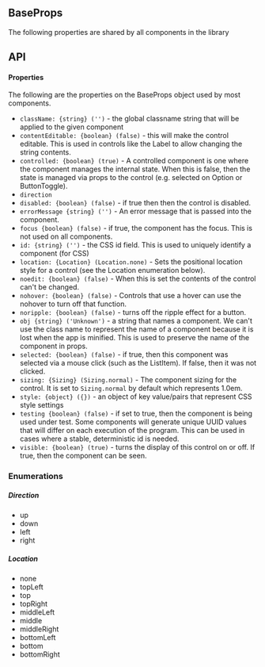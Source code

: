 <a name="module_BaseProps"></a>

## BaseProps
The following properties are shared by all components in the library

## API
#### Properties
The following are the properties on the BaseProps object used by most
components.

- `className: {string} ('')` - the global classname string that will be applied
to the given component
- `contentEditable: {boolean} (false)` - this will make the control editable.  This
is used in controls like the Label to allow changing the string contents.
- `controlled: {boolean} (true)` - A controlled component is one where the component
manages the internal state.  When this is false, then the state is managed via props
to the control (e.g. selected on Option or ButtonToggle).
- `direction`
- `disabled: {boolean} (false)` - if true then then the control is disabled.
- `errorMessage {string} ('')` - An error message that is passed into the
component.
- `focus {boolean} (false)` - if true, the component has the focus.  This is
not used on all components.
- `id: {string} ('')` - the CSS id field.  This is used to uniquely identify a
component (for CSS)
- `location: {Location} (Location.none)` - Sets the positional location style for a
control (see the Location enumeration below).
- `noedit: {boolean} (false)` - When this is set the contents of the control can't be
changed.
- `nohover: {boolean} (false)` - Controls that use a hover can use the nohover to
turn off that function.
- `noripple: {boolean} (false)` - turns off the ripple effect for a button.
- `obj {string} ('Unknown')` - a string that names a component.  We can't use the
class name to represent the name of a component because it is lost when the app
is minified.  This is used to preserve the name of the component in props.
- `selected: {boolean} (false)` - if true, then this component was selected via a
mouse click (such as the ListItem).  If false, then it was not clicked.
- `sizing: {Sizing} (Sizing.normal)` - The component sizing for the control.  It is
set to `Sizing.normal` by default which represents 1.0em.
- `style: {object} ({})` - an object of key value/pairs that represent CSS style
settings
- `testing {boolean} (false)` - if set to true, then the component is being used
under test.  Some components will generate unique UUID values that will differ
on each execution of the program.  This can be used in cases where a stable, deterministic
id is needed.
- `visible: {boolean} (true)` - turns the display of this control on or off.  If true,
then the component can be seen.

### Enumerations

##### Direction
- up
- down
- left
- right

##### Location
- none
- topLeft
- top
- topRight
- middleLeft
- middle
- middleRight
- bottomLeft
- bottom
- bottomRight

